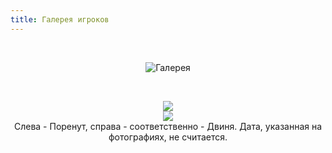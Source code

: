 ```yaml
---
title: Галерея игроков
---
```


&nbsp;

<p style='text-align: center'>
    <img src="/img/tit_gallery.jpg" alt='Галерея' />
</p>

<div align="center">
<br>

<a href="/img_gallery/porenut&dvinja.jpg"><img border=0 src="/img_gallery/porenut&dvinja_sm.jpg"></a>
<br>
<a href="/img_gallery/porenut&dvinja2.jpg"><img border=0 src="/img_gallery/porenut&dvinja2_sm.jpg"></a>
<br>
Слева - Поренут, справа - соответственно - Двиня. Дата, указанная на фотографиях, не считается.

</div>

